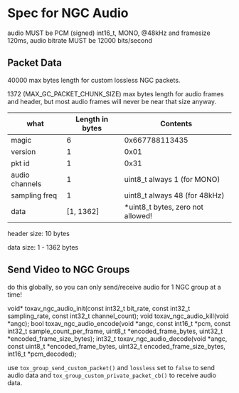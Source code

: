 
# Spec for NGC Audio

audio MUST be PCM (signed) int16_t, MONO, @48kHz and framesize 120ms, audio bitrate MUST be 12000 bits/second

## Packet Data

   40000 max bytes length for custom lossless NGC packets.

   1372 (MAX_GC_PACKET_CHUNK_SIZE) max bytes length for audio frames and header,
   but most audio frames will never be near that size anyway.




| what          | Length in bytes| Contents                                           |
|------         |--------        |------------------                                  |
| magic         |       6        |  0x667788113435                                    |
| version       |       1        |  0x01                                              |
| pkt id        |       1        |  0x31                                              |
| audio channels|       1        |  uint8_t always 1 (for MONO)                       |
| sampling freq |       1        |  uint8_t always 48 (for 48kHz)                     |
| data          |[1, 1362]       |  *uint8_t  bytes, zero not allowed!                |


header size: 10 bytes

data   size: 1 - 1362 bytes

## Send Video to NGC Groups

do this globally, so you can only send/receive audio for 1 NGC group at a time!

void* toxav_ngc_audio_init(const int32_t bit_rate, const int32_t sampling_rate, const int32_t channel_count);
void toxav_ngc_audio_kill(void *angc);
bool toxav_ngc_audio_encode(void *angc, const int16_t *pcm, const int32_t sample_count_per_frame,
                        uint8_t *encoded_frame_bytes, uint32_t *encoded_frame_size_bytes);
int32_t toxav_ngc_audio_decode(void *angc, const uint8_t *encoded_frame_bytes,
                        uint32_t encoded_frame_size_bytes,
                        int16_t *pcm_decoded);


use `tox_group_send_custom_packet()` and `lossless` set to `false` to send audio data
and `tox_group_custom_private_packet_cb()` to receive audio data.






